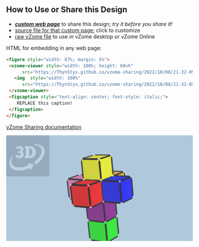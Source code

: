 
## How to Use or Share this Design

 - [***custom web page***][post] to share this design; *try it before you share it!*
 - [source file for that custom page][source]; click to customize
 - [raw vZome file][raw] to use in vZome desktop or vZome Online
 
 HTML for embedding in any web page:
 ```html
<figure style="width: 87%; margin: 5%">
  <vzome-viewer style="width: 100%; height: 60vh"
       src="https://ThynStyx.github.io/vzome-sharing/2022/10/08/21-32-05-Coloured-Tesseract/Coloured-Tesseract.vZome" >
    <img  style="width: 100%"
       src="https://ThynStyx.github.io/vzome-sharing/2022/10/08/21-32-05-Coloured-Tesseract/Coloured-Tesseract.png" >
  </vzome-viewer>
  <figcaption style="text-align: center; font-style: italic;">
     REPLACE this caption!
  </figcaption>
</figure>
 ```

[vZome Sharing documentation](https://vzome.github.io/vzome/sharing.html#how-it-works)

![Image](<Coloured-Tesseract.png>)


[post]: <https://ThynStyx.github.io/vzome-sharing/2022/10/08/Coloured-Tesseract-21-32-05.html>
[source]: <https://github.com/ThynStyx/vzome-sharing/edit/main/_posts/2022-10-08-Coloured-Tesseract-21-32-05.md>
[raw]: <https://raw.githubusercontent.com/ThynStyx/vzome-sharing/main/2022/10/08/21-32-05-Coloured-Tesseract/Coloured-Tesseract.vZome>